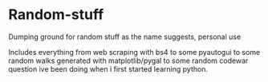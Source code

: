 # Random-stuff
Dumping ground for random stuff as the name suggests, personal use

Includes everything from web scraping with bs4 to some pyautogui to some random walks generated with matplotlib/pygal to some random codewar question ive been doing when i first started learning python. 
